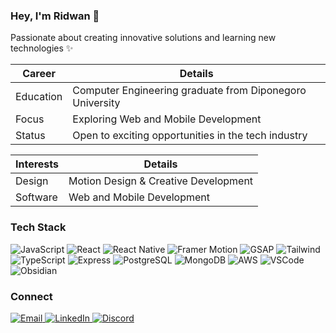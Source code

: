 ### Hey, I'm Ridwan 👋

Passionate about creating innovative solutions and learning new technologies ✨

| Career    | Details                                                  |
| --------- | -------------------------------------------------------- |
| Education | Computer Engineering graduate from Diponegoro University |
| Focus     | Exploring Web and Mobile Development                     |
| Status    | Open to exciting opportunities in the tech industry      |

| Interests | Details                              |
| --------- | ------------------------------------ |
| Design    | Motion Design & Creative Development |
| Software  | Web and Mobile Development           |

### Tech Stack

<div>
  <!-- Languages -->
  <img src="https://img.shields.io/badge/-JavaScript-F7DF1E?style=flat-square&logo=javascript&logoColor=black" alt="JavaScript" />
  <img src="https://img.shields.io/badge/-React-61DAFB?style=flat-square&logo=react&logoColor=black" alt="React" />
  <img src="https://img.shields.io/badge/-React_Native-61DAFB?style=flat-square&logo=react&logoColor=black" alt="React Native" />
  <img src="https://img.shields.io/badge/-Framer_Motion-0055FF?style=flat-square&logo=framer&logoColor=white" alt="Framer Motion" />
  <img src="https://img.shields.io/badge/-GSAP-88CE02?style=flat-square&logo=greensock&logoColor=white" alt="GSAP" />
  <img src="https://img.shields.io/badge/-Tailwind-38B2AC?style=flat-square&logo=tailwind-css&logoColor=white" alt="Tailwind" />
  <br/>
  <img src="https://img.shields.io/badge/-TypeScript-007ACC?style=flat-square&logo=typescript&logoColor=white" alt="TypeScript" />
  <img src="https://img.shields.io/badge/-Express-000000?style=flat-square&logo=express&logoColor=white" alt="Express" />
  <img src="https://img.shields.io/badge/-PostgreSQL-316192?style=flat-square&logo=postgresql&logoColor=white" alt="PostgreSQL" />
  <img src="https://img.shields.io/badge/-MongoDB-47A248?style=flat-square&logo=mongodb&logoColor=white" alt="MongoDB" />
  <img src="https://img.shields.io/badge/-AWS-232F3E?style=flat-square&logo=amazon-aws&logoColor=white" alt="AWS" />
  <img src="https://img.shields.io/badge/-VSCode-007ACC?style=flat-square&logo=visual-studio-code&logoColor=white" alt="VSCode" />
  <img src="https://img.shields.io/badge/-Obsidian-483699?style=flat-square&logo=obsidian&logoColor=white" alt="Obsidian" />
</div>

### Connect

<div>
  <a href="mailto:muh.rdwan.u@gmail.com" target="_blank">
    <img src="https://img.shields.io/badge/-Email-EA4335?style=flat-square&logo=gmail&logoColor=white" alt="Email" />
  </a>
  <a href="https://www.linkedin.com/in/mmadwn/" target="_blank">
    <img src="https://img.shields.io/badge/-LinkedIn-0A66C2?style=flat-square&logo=linkedin&logoColor=white" alt="LinkedIn" />
  </a>
  <a href="https://discord.com/users/357946202672726016" target="_blank">
    <img src="https://img.shields.io/badge/-Discord-5865F2?style=flat-square&logo=discord&logoColor=white" alt="Discord" />
  </a>
</div>
